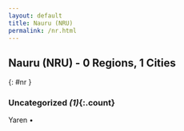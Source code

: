 ```yaml
---
layout: default
title: Nauru (NRU)
permalink: /nr.html
---
```



## Nauru (NRU) - 0 Regions, 1 Cities
{: #nr }





### Uncategorized _(1)_{:.count}


Yaren  •


 
